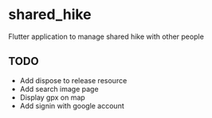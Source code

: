 # shared_hike

Flutter application to manage shared hike with other people

## TODO
- Add dispose to release resource
- Add search image page
- Display gpx on map
- Add signin with google account